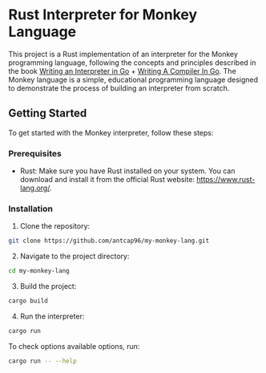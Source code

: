 # Rust Interpreter for Monkey Language

This project is a Rust implementation of an interpreter for the Monkey programming language, following the concepts and principles described in the book [Writing an Interpreter in Go](https://interpreterbook.com/) + [Writing A Compiler In Go](https://compilerbook.com/). The Monkey language is a simple, educational programming language designed to demonstrate the process of building an interpreter from scratch.


## Getting Started

To get started with the Monkey interpreter, follow these steps:
### Prerequisites

* Rust: Make sure you have Rust installed on your system. You can download and install it from the official Rust website: https://www.rust-lang.org/.

### Installation
1. Clone the repository:

```bash
git clone https://github.com/antcap96/my-monkey-lang.git
```

2. Navigate to the project directory:

```bash
cd my-monkey-lang
```

3. Build the project:

```bash
cargo build
```

4. Run the interpreter:

```bash
cargo run
```

To check options available options, run:

```bash
cargo run -- --help
```